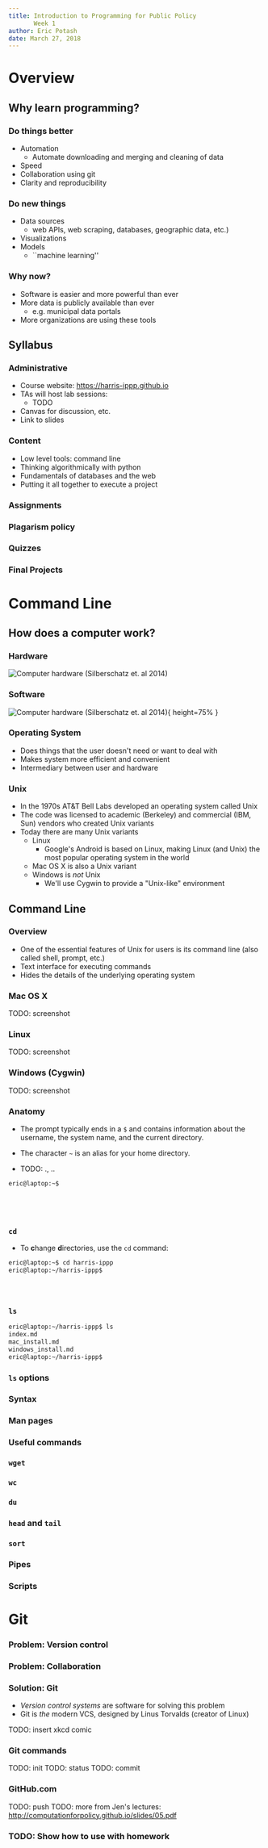 ```yaml
---
title: Introduction to Programming for Public Policy
       Week 1
author: Eric Potash
date: March 27, 2018
---
```

# Overview

## Why learn programming?
### Do things better

* Automation
    * Automate downloading and merging and cleaning of data
* Speed
* Collaboration using git
* Clarity and reproducibility


### Do new things
* Data sources
    * web APIs, web scraping, databases, geographic data, etc.)
* Visualizations
* Models
    * ``machine learning''

### Why now?
* Software is easier and more powerful than ever
* More data is publicly available than ever
    * e.g. municipal data portals
* More organizations are using these tools

## Syllabus

### Administrative
* Course website: https://harris-ippp.github.io
* TAs will host lab sessions:
    * TODO
* Canvas for discussion, etc.
* Link to slides


### Content
* Low level tools: command line
* Thinking algorithmically with python
* Fundamentals of databases and the web
* Putting it all together to execute a project

### Assignments


### Plagarism policy

### Quizzes

### Final Projects

# Command Line

## How does a computer work?

### Hardware

![Computer hardware (Silberschatz et. al 2014)](hardware.png)

### Software

![Computer hardware (Silberschatz et. al 2014)](os.png){ height=75% }

### Operating System

* Does things that the user doesn't need or want to deal with
* Makes system more efficient and convenient
* Intermediary between user and hardware

### Unix

* In the 1970s AT&T Bell Labs developed an operating system called Unix
* The code was licensed to academic (Berkeley) and commercial (IBM, Sun) vendors who created Unix variants
* Today there are many Unix variants
    * Linux
        * Google's Android is based on Linux, making Linux (and Unix) the most popular operating system in the world
    * Mac OS X is also a Unix variant
    * Windows is *not* Unix
        * We'll use Cygwin to provide a "Unix-like" environment

## Command Line

### Overview

* One of the essential features of Unix for users is its command line (also called shell, prompt, etc.)
* Text interface for executing commands
* Hides the details of the underlying operating system

### Mac OS X
TODO: screenshot

### Linux
TODO: screenshot

### Windows (Cygwin)
TODO: screenshot

### Anatomy

* The prompt typically ends in a `$` and contains information about the username, the system name, and the current directory.

* The character `~` is an alias for your home directory.
* TODO: ., ..

```bash
eric@laptop:~$






```

### `cd`

* To **c**hange **d**irectories, use the `cd` command:

```bash
eric@laptop:~$ cd harris-ippp
eric@laptop:~/harris-ippp$





```

### `ls`

```bash
eric@laptop:~/harris-ippp$ ls
index.md
mac_install.md
windows_install.md
eric@laptop:~/harris-ippp$


```

### `ls` options


### Syntax

### Man pages

### Useful commands

### `wget`

### `wc`

### `du`

### `head` and `tail`

### `sort`

### Pipes

### Scripts

# Git

### Problem: Version control

### Problem: Collaboration

### Solution: Git

* *Version control systems* are software for solving this problem
* Git is _the_ modern VCS, designed by Linus Torvalds (creator of Linux)


TODO: insert xkcd comic

### Git commands

TODO: init
TODO: status
TODO: commit


### GitHub.com

TODO: push
TODO: more from Jen's lectures: http://computationforpolicy.github.io/slides/05.pdf

### TODO: Show how to use with homework
